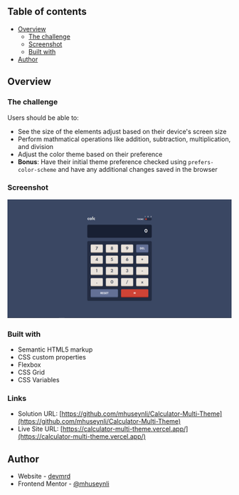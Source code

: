 ## Table of contents

- [Overview](#overview)
  - [The challenge](#the-challenge)
  - [Screenshot](#screenshot)
  - [Built with](#built-with)
- [Author](#author)

## Overview

### The challenge

Users should be able to:

- See the size of the elements adjust based on their device's screen size
- Perform mathmatical operations like addition, subtraction, multiplication, and division
- Adjust the color theme based on their preference
- **Bonus**: Have their initial theme preference checked using `prefers-color-scheme` and have any additional changes saved in the browser

### Screenshot

![](./screenshot.png)

### Built with

- Semantic HTML5 markup
- CSS custom properties
- Flexbox
- CSS Grid
- CSS Variables

### Links

- Solution URL: [https://github.com/mhuseynli/Calculator-Multi-Theme](https://github.com/mhuseynli/Calculator-Multi-Theme)
- Live Site URL: [https://calculator-multi-theme.vercel.app/](https://calculator-multi-theme.vercel.app/)


## Author

- Website - [devmrd](https://devmrd.tk)
- Frontend Mentor - [@mhuseynli](https://www.frontendmentor.io/profile/mhuseynli)
